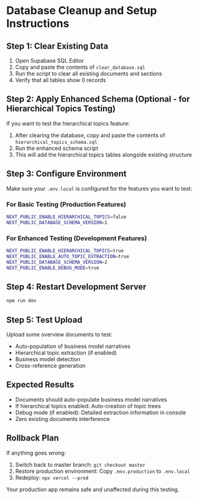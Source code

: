 # Database Cleanup and Setup Instructions

## Step 1: Clear Existing Data
1. Open Supabase SQL Editor
2. Copy and paste the contents of `clear_database.sql`
3. Run the script to clear all existing documents and sections
4. Verify that all tables show 0 records

## Step 2: Apply Enhanced Schema (Optional - for Hierarchical Topics Testing)
If you want to test the hierarchical topics feature:
1. After clearing the database, copy and paste the contents of `hierarchical_topics_schema.sql`
2. Run the enhanced schema script
3. This will add the hierarchical topics tables alongside existing structure

## Step 3: Configure Environment
Make sure your `.env.local` is configured for the features you want to test:

### For Basic Testing (Production Features)
```bash
NEXT_PUBLIC_ENABLE_HIERARCHICAL_TOPICS=false
NEXT_PUBLIC_DATABASE_SCHEMA_VERSION=1
```

### For Enhanced Testing (Development Features)
```bash
NEXT_PUBLIC_ENABLE_HIERARCHICAL_TOPICS=true
NEXT_PUBLIC_ENABLE_AUTO_TOPIC_EXTRACTION=true
NEXT_PUBLIC_DATABASE_SCHEMA_VERSION=2
NEXT_PUBLIC_ENABLE_DEBUG_MODE=true
```

## Step 4: Restart Development Server
```bash
npm run dev
```

## Step 5: Test Upload
Upload some overview documents to test:
- Auto-population of business model narratives
- Hierarchical topic extraction (if enabled)
- Business model detection
- Cross-reference generation

## Expected Results
- Documents should auto-populate business model narratives
- If hierarchical topics enabled: Auto-creation of topic trees
- Debug mode (if enabled): Detailed extraction information in console
- Zero existing documents interference

## Rollback Plan
If anything goes wrong:
1. Switch back to master branch: `git checkout master`
2. Restore production environment: Copy `.env.production` to `.env.local`
3. Redeploy: `npx vercel --prod`

Your production app remains safe and unaffected during this testing.
